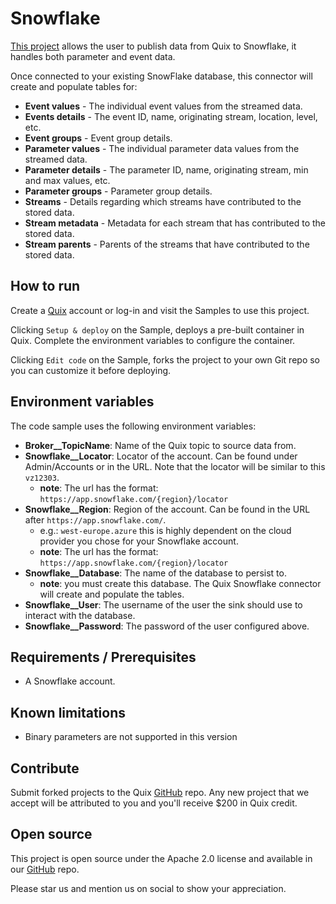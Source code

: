 # Snowflake

[This project](https://github.com/quixio/quix-samples/tree/main/csharp/destinations/snowflake) allows the user to publish data from Quix to Snowflake, it handles both parameter and event data.

Once connected to your existing SnowFlake database, this connector will create and populate tables for:

 - **Event values** - The individual event values from the streamed data.
 - **Events details** - The event ID, name, originating stream, location, level, etc.
 - **Event groups** - Event group details.
 - **Parameter values** - The individual parameter data values from the streamed data.
 - **Parameter details** - The parameter ID, name, originating stream, min and max values, etc.
 - **Parameter groups** - Parameter group details.
 - **Streams** - Details regarding which streams have contributed to the stored data.
 - **Stream metadata** - Metadata for each stream that has contributed to the stored data.
 - **Stream parents** - Parents of the streams that have contributed to the stored data. 

## How to run

Create a [Quix](https://portal.platform.quix.ai/self-sign-up?xlink=github) account or log-in and visit the Samples to use this project.

Clicking `Setup & deploy` on the Sample, deploys a pre-built container in Quix. Complete the environment variables to configure the container.

Clicking `Edit code` on the Sample, forks the project to your own Git repo so you can customize it before deploying.

## Environment variables

The code sample uses the following environment variables:

- **Broker__TopicName**: Name of the Quix topic to source data from.
- **Snowflake__Locator**: Locator of the account. Can be found under Admin/Accounts or in the URL. Note that the locator will be similar to this `vz12303`.
  - **note**: The url has the format: `https://app.snowflake.com/{region}/locator`
- **Snowflake__Region**: Region of the account. Can be found in the URL after `https://app.snowflake.com/`.
  - e.g.: `west-europe.azure` this is highly dependent on the cloud provider you chose for your Snowflake account. 
  - **note**: The url has the format: `https://app.snowflake.com/{region}/locator`
- **Snowflake__Database**: The name of the database to persist to. 
  - **note**: you must create this database. The Quix Snowflake connector will create and populate the tables.
- **Snowflake__User**: The username of the user the sink should use to interact with the database.
- **Snowflake__Password**: The password of the user configured above.

## Requirements / Prerequisites
 - A Snowflake account.

## Known limitations 
- Binary parameters are not supported in this version

## Contribute

Submit forked projects to the Quix [GitHub](https://github.com/quixio/quix-samples) repo. Any new project that we accept will be attributed to you and you'll receive $200 in Quix credit.

## Open source

This project is open source under the Apache 2.0 license and available in our [GitHub](https://github.com/quixio/quix-samples) repo.

Please star us and mention us on social to show your appreciation.

